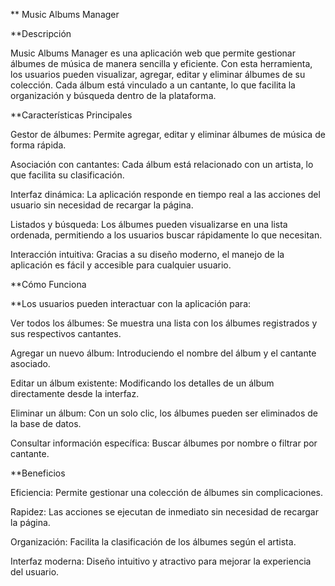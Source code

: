 ** Music Albums Manager 

**Descripción

Music Albums Manager es una aplicación web que permite gestionar álbumes de música de manera sencilla y eficiente. Con esta herramienta, los usuarios pueden visualizar, agregar, editar y eliminar álbumes de su colección. Cada álbum está vinculado a un cantante, lo que facilita la organización y búsqueda dentro de la plataforma.

**Características Principales

Gestor de álbumes: Permite agregar, editar y eliminar álbumes de música de forma rápida.

Asociación con cantantes: Cada álbum está relacionado con un artista, lo que facilita su clasificación.

Interfaz dinámica: La aplicación responde en tiempo real a las acciones del usuario sin necesidad de recargar la página.

Listados y búsqueda: Los álbumes pueden visualizarse en una lista ordenada, permitiendo a los usuarios buscar rápidamente lo que necesitan.

Interacción intuitiva: Gracias a su diseño moderno, el manejo de la aplicación es fácil y accesible para cualquier usuario.

**Cómo Funciona

**Los usuarios pueden interactuar con la aplicación para:

Ver todos los álbumes: Se muestra una lista con los álbumes registrados y sus respectivos cantantes.

Agregar un nuevo álbum: Introduciendo el nombre del álbum y el cantante asociado.

Editar un álbum existente: Modificando los detalles de un álbum directamente desde la interfaz.

Eliminar un álbum: Con un solo clic, los álbumes pueden ser eliminados de la base de datos.

Consultar información específica: Buscar álbumes por nombre o filtrar por cantante.

**Beneficios

Eficiencia: Permite gestionar una colección de álbumes sin complicaciones.

Rapidez: Las acciones se ejecutan de inmediato sin necesidad de recargar la página.

Organización: Facilita la clasificación de los álbumes según el artista.

Interfaz moderna: Diseño intuitivo y atractivo para mejorar la experiencia del usuario.



